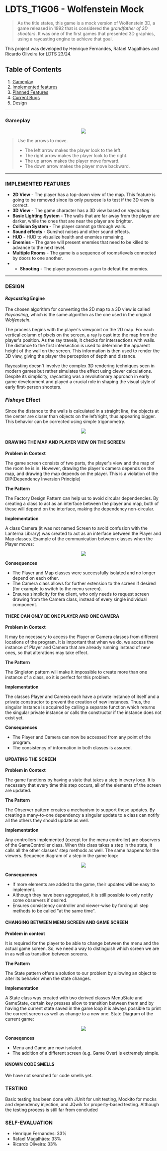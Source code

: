 # LDTS_T1G06 - Wolfenstein Mock

> As the title states, this game is a mock version of Wolfenstein 3D, a game released in 1992 that is considered the
_grandfather of 3D shooters_.
> It was one of the first games that presented 3D graphics, using a raycasting engine to achieve that goal.
>

This project was developed by Henrique Fernandes, Rafael Magalhães and Ricardo Oliveira for LDTS 23/24.

## Table of Contents

1. [Gameplay](#gameplay)
2. [Implemented features](#implemented-features)
3. [Planned Features](#planned-features)
4. [Current Bugs](#current-bugs)
5. [Design](#design)

---

### Gameplay

<p align="center">
    <img src="docs/gifs/wolfensteinmock2.gif">
</p>

> Use the arrows to move.  
> - The left arrow makes the player look to the left.  
> - The right arrow makes the player look to the right.  
> - The up arrow makes the player move forward.  
> - The down arrow makes the player move backward.

---

### IMPLEMENTED FEATURES

- **2D View** - The player has a top-down view of the map. This feature is going to be removed since its only purpose
  is to test if the 3D view is correct.
- **3D View** - The game character has a 3D view based on _raycasting_.
- **Basic Lighting System** - The walls that are far away from the player are darker, while the ones that are near the
  player are brighter.
- **Collision System** - The player cannot go through walls.
- **Sound effects** - Gunshot noises and other sound effects.
- **HUD** - HUD to visualize health and enemies remaining.
- **Enemies** - The game will present enemies that need to be killed to advance to the next level.
- **Multiple Rooms** - The game is a sequence of rooms/levels connected by doors to one another.
- - **Shooting** - The player possesses a gun to defeat the enemies.

---

### DESIGN

#### _Raycasting_ Engine

The chosen algorithm for converting the 2D map to a 3D view is called _Raycasting_, which is the same algorithm as the one used in the original _Wolfenstein_.

The process begins with the player's viewpoint on the 2D map. For each vertical column of pixels on the screen, a ray is cast into the map from the player's position. As the ray travels, it checks for intersections with walls. The distance to the first intersection is used to determine the apparent height of the wall on the screen. This information is then used to render the 3D view, giving the player the perception of depth and distance.

Raycasting doesn't involve the complex 3D rendering techniques seen in modern games but rather simulates the effect using clever calculations. Despite its simplicity, raycasting was a revolutionary approach in early game development and played a crucial role in shaping the visual style of early first-person shooters.

### _Fisheye_ Effect

Since the distance to the walls is calculated in a straight line, the objects at the center are closer than objects on the left/right, thus appearing bigger.  
This behavior can be corrected using simple trigonometry.

<p align="center">
    <img src="docs/images/fisheye.png">
</p>

#### DRAWING THE MAP AND PLAYER VIEW ON THE SCREEN

**Problem in Context**

The game screen consists of two parts, the player's view and the map of the room he is in. However, drawing the player's
camera depends on the map, and drawing the map depends on the player. This is a violation of the DIP(Dependency Inversion
Principle)

**The Pattern**

The Factory Design Pattern can help us to avoid circular dependencies. By creating a class to act as an interface
between the player and map, both of these will depend on the interface, making the dependency non-circular.

**Implementation**

A class Camera (it was not named Screen to avoid confusion with the Lanterna Library) was created to act as an
interface between the Player and Map classes.
Example of the communication between classes when the Player moves:
<p align="center">
    <img src="docs/images/camera_implementation.drawio.png">
</p>

**Consequences**

- The Player and Map classes were successfully isolated and no longer depend on each other.
- The Camera class allows for further extension to the screen if desired (for example to switch to the menu screen).
- Ensures simplicity for the client, who only needs to request screen drawing from the Camera class, instead of every
  single individual component.

#### THERE CAN ONLY BE ONE PLAYER AND ONE CAMERA

**Problem in Context**

It may be necessary to access the Player or Camera classes from different locations of the program. It is important that when we do, we access the instance of Player and Camera that are already running instead of new ones, so that alterations may take effect.

**The Pattern**

The Singleton pattern will make it impossible to create more than one instance of a class, so it is perfect for this problem.

**Implementation**

The classes Player and Camera each have a private instance of itself and a private constructor to prevent the creation of new instances. Thus, the singular instance is acquired by calling a separate function which returns the singular private instance or calls the constructor if the instance does not exist yet.

**Consequences**

- The Player and Camera can now be accessed from any point of the program.
- The consistency of information in both classes is assured.

#### UPDATING THE SCREEN

**Problem in Context**

The game functions by having a state that takes a step in every loop. It is necessary that every time this step occurs, all of the elements of the screen are updated.

**The Pattern**

The Observer pattern creates a mechanism to support these updates. By creating a many-to-one dependency a singular update to a class can notify all the others they should update as well.

**Implementation**

Any controllers implemented (except for the menu controller) are observers of the GameController class. When this class takes a step in the state, it calls all the other classes' step methods as well. The same happens for the viewers.
Sequence diagram of a step in the game loop:
<p align="center">
    <img src="docs/images/observer_implementation.drawio.png">
</p>

**Consequences**

- If more elements are added to the game, their updates will be easy to implement.
- Although they have been aggregated, it is still possible to only notify some observers if desired.
- Ensures consistency controller and viewer-wise by forcing all step methods to be called "at the same time".

#### CHANGING BETWEEN MENU SCREEN AND GAME SCREEN

**Problem in context**

It is required for the player to be able to change between the menu and the actual game screen. So, we need a way to distinguish which screen we are in as well as transition between screens.

**The Pattern**

The State pattern offers a solution to our problem by allowing an object to alter its behavior when the state changes.

**Implementation**

A State class was created with two derived classes MenuState and GameState, certain key presses allow to transition between them and by having the current state saved in the game loop it is always possible to print the correct screen as well as change to a new one.
State Diagram of the current game:
<p align="center">
<img src="docs/images/state_implementation.drawio.png">
</p>

**Conseqences**

- Menu and Game are now isolated.
- The addition of a different screen (e.g. Game Over) is extremely simple.

#### KNOWN CODE SMELLS

We have not searched for code smells yet.

### TESTING

Basic testing has been done with JUnit for unit testing, Mockito for mocks and dependency injection, and JQwik for property-based testing. Although the testing process is still far from concluded

### SELF-EVALUATION

- Henrique Fernandes: 33%
- Rafael Magalhães: 33%
- Ricardo Oliveira: 33%
